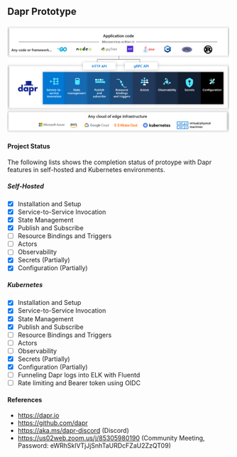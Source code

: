 ## Dapr Prototype

![Architecture](/images/architecture.png)

#### Project Status

The following lists shows the completion status of protoype with Dapr features in self-hosted and Kubernetes environments.

##### Self-Hosted

- [x] Installation and Setup
- [x] Service-to-Service Invocation
- [x] State Management
- [x] Publish and Subscribe
- [ ] Resource Bindings and Triggers
- [ ] Actors
- [ ] Observability
- [x] Secrets (Partially)
- [x] Configuration (Partially)

##### Kubernetes

- [x] Installation and Setup
- [x] Service-to-Service Invocation
- [x] State Management
- [x] Publish and Subscribe
- [ ] Resource Bindings and Triggers
- [ ] Actors
- [ ] Observability
- [x] Secrets (Partially)
- [x] Configuration (Partially)
- [ ] Funneling Dapr logs into ELK with Fluentd
- [ ] Rate limiting and Bearer token using OIDC

#### References

- https://dapr.io
- https://github.com/dapr
- https://aka.ms/dapr-discord (Discord)
- https://us02web.zoom.us/j/85305980190 (Community Meeting, Password: eWRhSklVTjJjSnhTaURDcFZaU2ZzQT09)